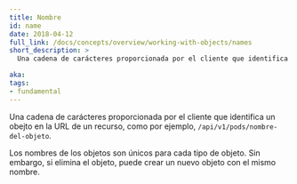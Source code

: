 ```yaml
---
title: Nombre
id: name
date: 2018-04-12
full_link: /docs/concepts/overview/working-with-objects/names
short_description: >
  Una cadena de carácteres proporcionada por el cliente que identifica un obejto en la URL de un recurso, como por ejemplo, `/api/v1/pods/nombre-del-objeto`.

aka: 
tags:
- fundamental
---
```

 Una cadena de carácteres proporcionada por el cliente que identifica un obejto en la URL de un recurso, como por ejemplo, `/api/v1/pods/nombre-del-objeto`.

<!--more--> 

Los nombres de los objetos son únicos para cada tipo de objeto. Sin embargo, si elimina el objeto, puede crear un nuevo objeto con el mismo nombre.